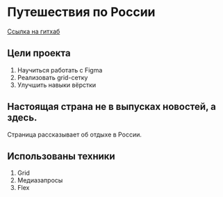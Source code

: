 # Путешествия по России 
[Ссылка на гитхаб](https://nkaverin.github.io/russian-travel/ "Осторожно, ведет на гитахб") 

## Цели проекта
1. Научиться работать с Figma 
2. Реализовать grid-сетку
3. Улучшить навыки вёрстки

## Настоящая страна не в выпусках новостей, а здесь.
Страница рассказывает об отдыхе в России.

## Использованы техники
1. Grid
2. Медиазапросы	
3. Flex
